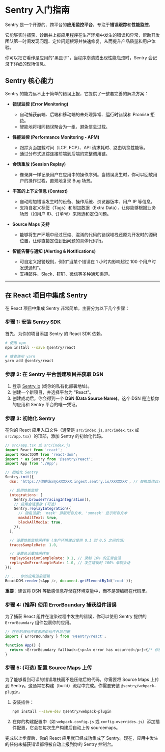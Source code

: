 # Sentry 入门指南

Sentry 是一个开源的、跨平台的**应用监控平台**，专注于**错误跟踪**和**性能监控**。

它能够实时捕获、诊断并上报应用程序在生产环境中发生的错误和异常，帮助开发团队第一时间发现问题、定位问题根源并快速修复，从而提升产品质量和用户体验。

你可以把它看作是应用的"黑匣子"，当程序崩溃或出现性能瓶颈时，Sentry 会记录下详细的现场信息。

## Sentry 核心能力

Sentry 的能力远不止于简单的错误上报，它提供了一整套完善的解决方案：

- **错误监控 (Error Monitoring)**

  - 自动捕获前端、后端和移动端的未处理异常、运行时错误和 Promise 拒绝。
  - 智能地将相同错误聚合为一组，避免信息过载。

- **性能监控 (Performance Monitoring - APM)**

  - 跟踪页面加载时间（LCP, FCP）、API 请求耗时、路由切换性能等。
  - 通过分布式追踪连接前端到后端的完整调用链。

- **会话重放 (Session Replay)**

  - 像录屏一样记录用户在应用中的操作序列。当错误发生时，你可以回放用户的操作过程，直观地复现 Bug 场景。

- **丰富的上下文信息 (Context)**

  - 自动附加错误发生时的设备、操作系统、浏览器版本、用户 IP 等信息。
  - 支持自定义标签（Tags）和附加数据（Extra Data），让你能够根据业务场景（如用户 ID、订单号）来筛选和定位问题。

- **Source Maps 支持**

  - 能够将生产环境中经过压缩、混淆的代码的错误堆栈还原为开发时的源码位置，让你直接定位到出问题的具体代码行。

- **智能告警与通知 (Alerting & Notifications)**
  - 可自定义报警规则，例如"当某个错误在 1 小时内影响超过 100 个用户时发送通知"。
  - 支持邮件、Slack、钉钉、微信等多种通知渠道。

---

## 在 React 项目中集成 Sentry

在 React 项目中集成 Sentry 非常简单，主要分为以下几个步骤：

### 步骤 1: 安装 Sentry SDK

首先，为你的项目添加 Sentry 的 React SDK 依赖。

```bash
# 使用 npm
npm install --save @sentry/react

# 或者使用 yarn
yarn add @sentry/react
```

### 步骤 2: 在 Sentry 平台创建项目并获取 DSN

1.  登录 [Sentry.io](https://sentry.io) (或你的私有化部署地址)。
2.  创建一个新项目，并选择平台为 "React"。
3.  创建成功后，你会得到一个 **DSN (Data Source Name)**。这个 DSN 是连接你的应用和 Sentry 平台的唯一凭证。

### 步骤 3: 初始化 Sentry

在你的 React 应用入口文件（通常是 `src/index.js`, `src/index.tsx` 或 `src/app.tsx`）的顶部，添加 Sentry 的初始化代码。

```javascript
// src/app.tsx 或 src/index.js
import React from 'react';
import ReactDOM from 'react-dom';
import * as Sentry from '@sentry/react';
import App from './App';

// 初始化 Sentry
Sentry.init({
  dsn: 'https://你的dsn@oXXXXXX.ingest.sentry.io/XXXXXXX', // 替换成你自己的 DSN

  // 启用性能监控
  integrations: [
    Sentry.browserTracingIntegration(),
    // 启用会话重放 (可选)
    Sentry.replayIntegration({
      // 隐私设置: 'mask' 屏蔽所有文本, 'unmask' 显示所有文本
      maskAllText: true,
      blockAllMedia: true,
    }),
  ],

  // 设置性能监控采样率 (生产环境建议使用 0.1 到 0.5 之间的值)
  tracesSampleRate: 1.0,

  // 设置会话重放采样率
  replaysSessionSampleRate: 0.1, // 录制 10% 的正常会话
  replaysOnErrorSampleRate: 1.0, // 发生错误时 100% 录制会话
});

// ... 你的应用渲染逻辑
ReactDOM.render(<App />, document.getElementById('root'));
```

**重要**：建议将 DSN 等敏感信息存储在环境变量中，而不是硬编码在代码里。

### 步骤 4: (推荐) 使用 ErrorBoundary 捕获组件错误

为了捕获 React 组件在渲染过程中发生的错误，你可以使用 Sentry 提供的 `ErrorBoundary` 组件包裹你的应用。

```javascript
// 在你的根组件或者路由组件外层包裹
import { ErrorBoundary } from '@sentry/react';

function App() {
  return <ErrorBoundary fallback={<p>An error has occurred</p>}>{/* 你应用的其他所有组件 */}</ErrorBoundary>;
}
```

### 步骤 5: (可选) 配置 Source Maps 上传

为了能够看到可读的错误堆栈而不是压缩后的代码，你需要将 Source Maps 上传到 Sentry。这通常在构建（build）流程中完成。你需要安装 `@sentry/webpack-plugin`。

1.  安装插件：

    ```bash
    npm install --save-dev @sentry/webpack-plugin
    ```

2.  在你的构建配置中（如 `webpack.config.js` 或 `config-overrides.js`）添加插件配置，它会在每次生产构建后自动上传 sourcemaps。

完成以上步骤后，你的 React 应用就已经成功集成了 Sentry。现在，应用中发生的任何未捕获错误都将被自动上报到你的 Sentry 控制台。
